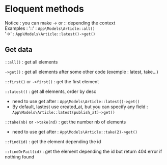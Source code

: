 # Eloquent methods

Notice : you can make -> or :: depending the context  
Examples : 
'::' : `App\Models\Article::all()`    
'->' : `App\Models\Article::latest()->get()`


## Get data

`::all()` : get all elements  

`->get()` : get all elements after some other code (exemple : latest, take...) 

`::first()` or `->first()` : get the first element   

`::latest()` : get all elements, order by desc
* need to use get after : `App\Models\Article::latest()->get()`   
* By default, lastest use created_at, but you can specify any field : `App\Models\Article::latest(publish_at)->get()`   

`::take(nb)` or `->take(nd)` : get the number nb of elements    
* need to use get after : `App\Models\Article::take(2)->get()`   

`::find(id)` : get the element depending the id

`::findOrFail(id)` : get the element depending the id but return 404 error if nothing found
